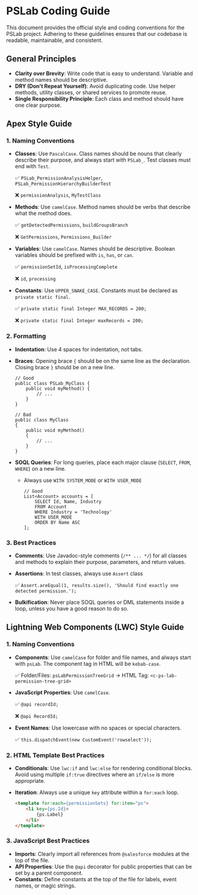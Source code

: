 # PSLab Coding Guide

This document provides the official style and coding conventions for the PSLab project. Adhering to these guidelines ensures that our codebase is readable, maintainable, and consistent.

## General Principles

* **Clarity over Brevity**: Write code that is easy to understand. Variable and method names should be descriptive.
* **DRY (Don't Repeat Yourself)**: Avoid duplicating code. Use helper methods, utility classes, or shared services to promote reuse.
* **Single Responsibility Principle**: Each class and method should have one clear purpose.

## Apex Style Guide

### 1. Naming Conventions

* **Classes**: Use `PascalCase`. Class names should be nouns that clearly describe their purpose, and always start with `PSLab_`. Test classes must end with `Test`.

  ✅ `PSLab_PermissionAnalysisHelper`, `PSLab_PermissionHierarchyBuilderTest`

  ❌ `permissionAnalysis`, `MyTestClass`

* **Methods**: Use `camelCase`. Method names should be verbs that describe what the method does.

  ✅ `getDetectedPermissions`, `buildGroupsBranch`

  ❌ `GetPermissions`, `Permissions_Builder`

* **Variables**: Use `camelCase`. Names should be descriptive. Boolean variables should be prefixed with `is`, `has`, or `can`.

  ✅ `permissionSetId`, `isProcessingComplete`

  ❌ `id`, `processing`

* **Constants**: Use `UPPER_SNAKE_CASE`. Constants must be declared as `private static final`.

  ✅ `private static final Integer MAX_RECORDS = 200;`

  ❌ `private static final Integer maxRecords = 200;`

### 2. Formatting

* **Indentation**: Use 4 spaces for indentation, not tabs.
* **Braces**: Opening brace `{` should be on the same line as the declaration. Closing brace `}` should be on a new line.

    ```apex
    // Good
    public class PSLab_MyClass {
        public void myMethod() {
            // ...
        }
    }

    // Bad
    public class MyClass
    {
        public void myMethod()
        {
            // ...
        }
    }
    ```

* **SOQL Queries**: For long queries, place each major clause (`SELECT`, `FROM`, `WHERE`) on a new line.
  * Always use `WITH SYSTEM_MODE` or `WITH USER_MODE`

      ```apex
      // Good
      List<Account> accounts = [
          SELECT Id, Name, Industry
          FROM Account
          WHERE Industry = 'Technology'
          WITH USER_MODE
          ORDER BY Name ASC
      ];
      ```

### 3. Best Practices

* **Comments**: Use Javadoc-style comments (`/** ... */`) for all classes and methods to explain their purpose, parameters, and return values.
* **Assertions**: In test classes, always use `Assert` class

  ✅ `Assert.areEqual(1, results.size(), 'Should find exactly one detected permission.');`

* **Bulkification**: Never place SOQL queries or DML statements inside a loop, unless you have a good reason to do so.

## Lightning Web Components (LWC) Style Guide

### 1. Naming Conventions

* **Components**: Use `camelCase` for folder and file names, and always start with `psLab`. The component tag in HTML will be `kebab-case`.

  ✅ Folder/Files: `psLabPermissionTreeGrid` -> HTML Tag: `<c-ps-lab-permission-tree-grid>`

* **JavaScript Properties**: Use `camelCase`.

  ✅ `@api recordId;`

  ❌ `@api RecordId;`

* **Event Names**: Use lowercase with no spaces or special characters.

  ✅ `this.dispatchEvent(new CustomEvent('rowselect'));`

### 2. HTML Template Best Practices

* **Conditionals**: Use `lwc:if` and `lwc:else` for rendering conditional blocks. Avoid using multiple `if:true` directives where an `if/else` is more appropriate.
* **Iteration**: Always use a unique `key` attribute within a `for:each` loop.

    ```html
    <template for:each={permissionSets} for:item="ps">
        <li key={ps.Id}>
            {ps.Label}
        </li>
    </template>
    ```

### 3. JavaScript Best Practices

* **Imports**: Clearly import all references from `@salesforce` modules at the top of the file.
* **API Properties**: Use the `@api` decorator for public properties that can be set by a parent component.
* **Constants**: Define constants at the top of the file for labels, event names, or magic strings.